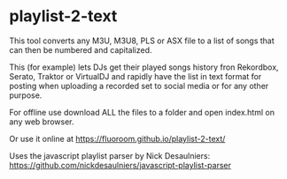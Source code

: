# playlist-2-text
This tool converts any M3U, M3U8, PLS or ASX file to a list of songs that can then be numbered and capitalized.

This (for example) lets DJs get their played songs history fron Rekordbox, Serato, Traktor or VirtualDJ and rapidly have the list in text format for posting when uploading a recorded set to social media or for any other purpose.

For offline use download ALL the files to a folder and open index.html on any web browser.

Or use it online at https://fluoroom.github.io/playlist-2-text/

Uses the javascript playlist parser by Nick Desaulniers: https://github.com/nickdesaulniers/javascript-playlist-parser
